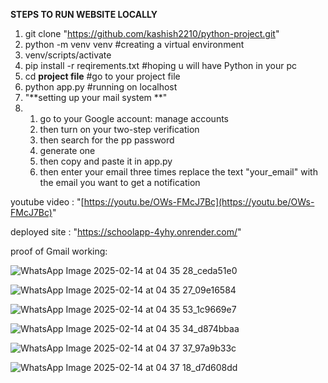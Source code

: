 **STEPS TO RUN WEBSITE LOCALLY**
1. git clone "https://github.com/kashish2210/python-project.git"
2. python -m venv venv #creating a virtual environment
3. venv/scripts/activate
4. pip install -r reqirements.txt #hoping u will have Python in your pc
5. cd __project file__ #go to your project file 
6. python app.py #running on localhost
7. "**setting up your mail system **"
8. 1. go to your Google account: manage accounts
   2. then turn on your two-step verification
   3. then search for the pp password
   4. generate one
   5. then copy and paste it in app.py
   6. then enter your email three times replace the text "your_email" with the email you want to get a notification
   

youtube video : "[https://youtu.be/OWs-FMcJ7Bc](https://youtu.be/OWs-FMcJ7Bc)"

deployed site : "https://schoolapp-4yhy.onrender.com/"



proof of Gmail working:

![WhatsApp Image 2025-02-14 at 04 35 28_ceda51e0](https://github.com/user-attachments/assets/9f7f3010-1b2a-404a-b54c-c29bb62b764a)

![WhatsApp Image 2025-02-14 at 04 35 27_09e16584](https://github.com/user-attachments/assets/dea55c75-ed1d-4619-b3de-39579cc3317a)

![WhatsApp Image 2025-02-14 at 04 35 53_1c9669e7](https://github.com/user-attachments/assets/e9d6ae7b-d392-4ab0-88f8-015b30b252c6)

![WhatsApp Image 2025-02-14 at 04 35 34_d874bbaa](https://github.com/user-attachments/assets/f28d90fa-b0b0-47ff-ad2d-85e6a65b3409)

![WhatsApp Image 2025-02-14 at 04 37 37_97a9b33c](https://github.com/user-attachments/assets/d11a5728-3e37-4824-a96d-08b4d8fe26d0)

![WhatsApp Image 2025-02-14 at 04 37 18_d7d608dd](https://github.com/user-attachments/assets/8263e4b0-352c-483c-a4a3-d23acf8a366c)

